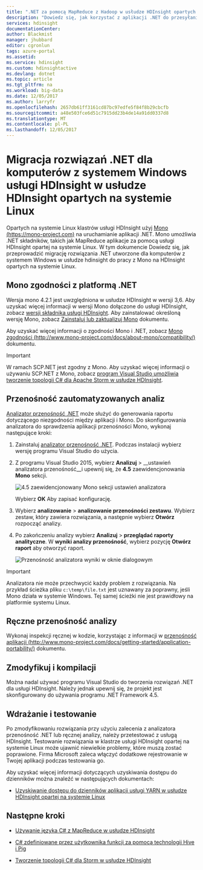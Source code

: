 ```yaml
---
title: ".NET za pomocą MapReduce z Hadoop w usłudze HDInsight opartych na systemie Linux - Azure | Dokumentacja firmy Microsoft"
description: "Dowiedz się, jak korzystać z aplikacji .NET do przesyłania strumieniowego MapReduce na HDInsight opartych na systemie Linux."
services: hdinsight
documentationCenter: 
author: Blackmist
manager: jhubbard
editor: cgronlun
tags: azure-portal
ms.assetid: 
ms.service: hdinsight
ms.custom: hdinsightactive
ms.devlang: dotnet
ms.topic: article
ms.tgt_pltfrm: na
ms.workload: big-data
ms.date: 12/05/2017
ms.author: larryfr
ms.openlocfilehash: 2657db61ff3161cd87bc97edfe5f84f8b29cbcfb
ms.sourcegitcommit: a48e503fce6d51c7915dd23b4de14a91dd0337d8
ms.translationtype: MT
ms.contentlocale: pl-PL
ms.lasthandoff: 12/05/2017
---
```

# <a name="migrate-net-solutions-for-windows-based-hdinsight-to-linux-based-hdinsight"></a>Migracja rozwiązań .NET dla komputerów z systemem Windows usługi HDInsight w usłudze HDInsight opartych na systemie Linux

Opartych na systemie Linux klastrów usługi HDInsight użyj [Mono (https://mono-project.com)](https://mono-project.com) na uruchamianie aplikacji .NET. Mono umożliwia .NET składników, takich jak MapReduce aplikacje za pomocą usługi HDInsight opartej na systemie Linux. W tym dokumencie Dowiedz się, jak przeprowadzić migrację rozwiązania .NET utworzone dla komputerów z systemem Windows w usłudze hdinsight do pracy z Mono na HDInsight opartych na systemie Linux.

## <a name="mono-compatibility-with-net"></a>Mono zgodności z platformą .NET

Wersja mono 4.2.1 jest uwzględniona w usłudze HDInsight w wersji 3,6. Aby uzyskać więcej informacji w wersji Mono dołączone do usługi HDInsight, zobacz [wersji składnika usługi HDInsight](hdinsight-component-versioning.md). Aby zainstalować określoną wersję Mono, zobacz [Zainstaluj lub zaktualizuj Mono](hdinsight-hadoop-install-mono.md) dokumentu.

Aby uzyskać więcej informacji o zgodności Mono i .NET, zobacz [Mono zgodności (http://www.mono-project.com/docs/about-mono/compatibility/)](http://www.mono-project.com/docs/about-mono/compatibility/) dokumentu.

> [!IMPORTANT]
> W ramach SCP.NET jest zgodny z Mono. Aby uzyskać więcej informacji o używaniu SCP.NET z Mono, zobacz [program Visual Studio umożliwia tworzenie topologii C# dla Apache Storm w usłudze HDInsight](storm/apache-storm-develop-csharp-visual-studio-topology.md).

## <a name="automated-portability-analysis"></a>Przenośność zautomatyzowanych analiz

[Analizator przenośność .NET](https://marketplace.visualstudio.com/items?itemName=ConnieYau.NETPortabilityAnalyzer) może służyć do generowania raportu dotyczącego niezgodności między aplikacji i Mono. Do skonfigurowania analizatora do sprawdzenia aplikacji przenośności Mono, wykonaj następujące kroki:

1. Zainstaluj [analizator przenośność .NET](https://marketplace.visualstudio.com/items?itemName=ConnieYau.NETPortabilityAnalyzer). Podczas instalacji wybierz wersję programu Visual Studio do użycia.

2. Z programu Visual Studio 2015, wybierz __Analizuj__ > __ustawień analizatora przenośność__i upewnij się, że __4.5__ zaewidencjonowania __Mono__ sekcji.

    ![4.5 zaewidencjonowany Mono sekcji ustawień analizatora](./media/hdinsight-hadoop-migrate-dotnet-to-linux/portability-analyzer-settings.png)

    Wybierz __OK__ Aby zapisać konfigurację.

3. Wybierz __analizowanie__ > __analizowanie przenośności zestawu__. Wybierz zestaw, który zawiera rozwiązania, a następnie wybierz __Otwórz__ rozpocząć analizy.

4. Po zakończeniu analizy wybierz __Analizuj__ > __przeglądać raporty analityczne__. W __wyniki analizy przenośność__, wybierz pozycję __Otwórz raport__ aby otworzyć raport.

    ![Przenośność analizatora wyniki w oknie dialogowym](./media/hdinsight-hadoop-migrate-dotnet-to-linux/portability-analyzer-results.png)

> [!IMPORTANT]
> Analizatora nie może przechwycić każdy problem z rozwiązania. Na przykład ścieżka pliku `c:\temp\file.txt` jest uznawany za poprawny, jeśli Mono działa w systemie Windows. Tej samej ścieżki nie jest prawidłowy na platformie systemu Linux.

## <a name="manual-portability-analysis"></a>Ręczne przenośność analizy

Wykonaj inspekcji ręcznej w kodzie, korzystając z informacji w [przenośność aplikacji (http://www.mono-project.com/docs/getting-started/application-portability/)](http://www.mono-project.com/docs/getting-started/application-portability/) dokumentu.

## <a name="modify-and-build"></a>Zmodyfikuj i kompilacji

Można nadal używać programu Visual Studio do tworzenia rozwiązań .NET dla usługi HDInsight. Należy jednak upewnij się, że projekt jest skonfigurowany do używania programu .NET Framework 4.5.

## <a name="deploy-and-test"></a>Wdrażanie i testowanie

Po zmodyfikowaniu rozwiązania przy użyciu zalecenia z analizatora przenośność .NET lub ręcznej analizy, należy przetestować z usługą HDInsight. Testowanie rozwiązania w klastrze usługi HDInsight opartej na systemie Linux może ujawnić niewielkie problemy, które muszą zostać poprawione. Firma Microsoft zaleca włączyć dodatkowe rejestrowanie w Twojej aplikacji podczas testowania go.

Aby uzyskać więcej informacji dotyczących uzyskiwania dostępu do dzienników można znaleźć w następujących dokumentach:

* [Uzyskiwanie dostępu do dzienników aplikacji usługi YARN w usłudze HDInsight opartej na systemie Linux](hdinsight-hadoop-access-yarn-app-logs-linux.md)

## <a name="next-steps"></a>Następne kroki

* [Używanie języka C# z MapReduce w usłudze HDInsight](hadoop/apache-hadoop-dotnet-csharp-mapreduce-streaming.md)

* [C# zdefiniowane przez użytkownika funkcji za pomocą technologii Hive i Pig](hadoop/apache-hadoop-hive-pig-udf-dotnet-csharp.md)

* [Tworzenie topologii C# dla Storm w usłudze HDInsight](storm/apache-storm-develop-csharp-visual-studio-topology.md)
